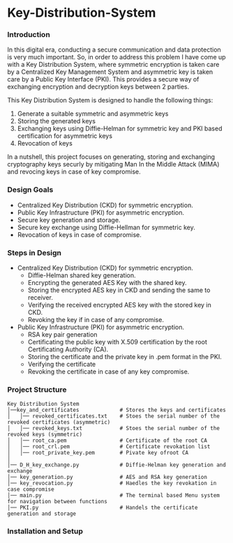 # Key-Distribution-System

### Introduction
In this digital era, conducting a secure communication and data protection is very much important.
So, in order to address this problem I have come up with a Key Distribution System, where symmetric encryption is taken care by a Centralized Key Management System and asymmetric key is taken care by a Public Key Interface (PKI). This provides a secure way of exchanging encryption and decryption keys between 2 parties.

This Key Distribution System is designed to handle the following things:
1. Generate a suitable symmetric and asymmetric keys
2. Storing the generated keys
3. Exchanging keys using Diffie-Helman for symmetric key and PKI based certification for asymmetric keys
4. Revocation of keys

In a nutshell, this project focuses on generating, storing and exchanging cryptography keys securly by mitigating Man In the Middle Attack (MIMA) and revocing keys in case of key compromise.

### Design Goals
- Centralized Key Distribution (CKD) for symmetric encryption.
- Public Key Infrastructure (PKI) for asymmetric encryption.
- Secure key generation and storage.
- Secure key exchange using Diffie-Hellman for symmetric key.
- Revocation of keys in case of compromise.

### Steps in Design
- Centralized Key Distribution (CKD) for symmetric encryption.
  - Diffie-Helman shared key generation.
  - Encrypting the generated AES Key with the shared key.
  - Storing the encrypted AES key in CKD and sending the same to receiver.
  - Verifying the received encrypted AES key with the stored key in CKD.
  - Revoking the key if in case of any compromise.
- Public Key Infrastructure (PKI) for asymmetric encryption.
  - RSA key pair generation
  - Certificating the public key with X.509 certification by the root Certificating Authority (CA).
  - Storing the certificate and the private key in .pem format in the PKI.
  - Verifying the certificate
  - Revoking the certificate in case of any key compromise.

### Project Structure
```
Key Distribution System
│──key_and_certificates             # Stores the keys and certificates
│   │── revoked_certificates.txt    # Stoes the serial number of the revoked certificates (asymmetric)
│   │── revoked_keys.txt            # Stoes the serial number of the revoked keys (symmetric)
│   │── root_ca.pem                 # Certificate of the root CA
│   │── root_crl.pem                # Certificate revokation list
│   │── root_private_key.pem        # Pivate key ofroot CA
│
│── D_H_key_exchange.py             # Diffie-Helman key generation and exchange
│── key_generation.py               # AES and RSA key generation
│── key_revocation.py               # Haedles the key revokation in case compromise
│── main.py                         # The terminal based Menu system for navigation between functions
│── PKI.py                          # Handels the certificate generation and storage

```

### Installation and Setup
